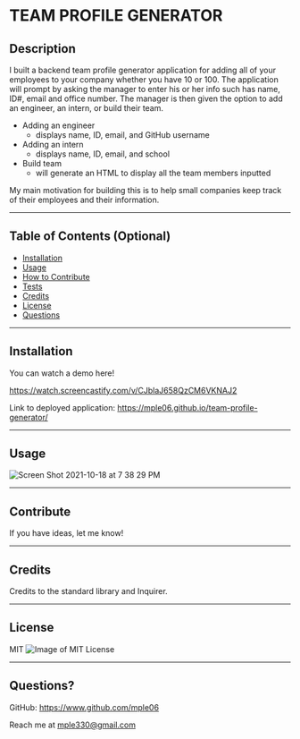 # TEAM PROFILE GENERATOR

## Description

I built a backend team profile generator application for adding all of your employees to your company whether you have 10 or 100. The application will prompt by asking the manager to enter his or her info such has name, ID#, email and office number. The manager is then given the option to add an engineer, an intern, or build their team.

- Adding an engineer
  - displays name, ID, email, and GitHub username
- Adding an intern
  - displays name, ID, email, and school
- Build team
  - will generate an HTML to display all the team members inputted

 My main motivation for building this is to help small companies keep track of their employees and their information.
 
---

## Table of Contents (Optional)

- [Installation](#installation)
- [Usage](#usage)
- [How to Contribute](#contribute)
- [Tests](#tests)
- [Credits](#credits)
- [License](#license)
- [Questions](#questions)

---

## Installation

You can watch a demo here!

https://watch.screencastify.com/v/CJblaJ658QzCM6VKNAJ2

Link to deployed application:
https://mple06.github.io/team-profile-generator/

---

## Usage

![Screen Shot 2021-10-18 at 7 38 29 PM](https://user-images.githubusercontent.com/90426657/137835751-e8c2337f-d32e-4509-aa59-ba17bb3d81a5.png)

---

## Contribute

If you have ideas, let me know!

---

## Credits

Credits to the standard library and Inquirer.

---

## License

MIT ![Image of MIT License](https://img.shields.io/badge/License-MIT-blue.svg)

---

## Questions?

GitHub: https://www.github.com/mple06

Reach me at mple330@gmail.com
